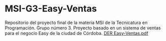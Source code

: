 # MSI-G3-Easy-Ventas
Repositorio del proyecto final de la materia MSI de la Tecnicatura en Programación. Grupo número 3. Proyecto basado en un sistema de ventas para el negocio Easy de la ciudad de Córdoba.
[DER Easy-Ventas.pdf](https://github.com/TUP-LeonardoBorgatello/MSI-G3-Easy-Ventas/files/7430524/DER.Easy-Ventas.pdf)
